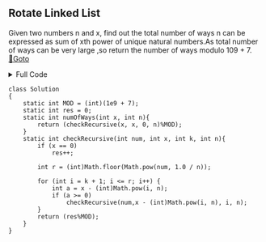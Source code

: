 ## Rotate Linked List
Given two numbers n and x, find out the total number of ways n can be expressed as sum of xth power of unique natural numbers.As total number of ways can be very large ,so return the number of ways modulo 109 + 7.  [🔗Goto](https://practice.geeksforgeeks.org/problems/express-as-sum-of-power-of-natural-numbers5647/1/?problemStatus=unsolved&difficulty[]=1&page=1&category[]=Recursion&query=problemStatusunsolveddifficulty[]1page1category[]Recursion#) 

<details>
<summary>Full Code</summary>

```
import java.util.*;
import java.lang.*;
import java.io.*;
class ExpressSumPower
{
    public static void main(String[] args) throws IOException
    {
        BufferedReader br = new BufferedReader(new InputStreamReader(System.in));
        int T = Integer.parseInt(br.readLine().trim());
        while(T-->0)
        {
            String[] input = new String[2]; 
            input = br.readLine().split(" "); 
            int n = Integer.parseInt(input[0]); 
            int x = Integer.parseInt(input[1]); 
            Solution ob = new Solution();
            System.out.println(ob.numOfWays(n, x));
        }
    }
}
```
</details>

```
class Solution
{
    static int MOD = (int)(1e9 + 7);
    static int res = 0;
    static int numOfWays(int x, int n){
        return (checkRecursive(x, x, 0, n)%MOD);
    }
    static int checkRecursive(int num, int x, int k, int n){
        if (x == 0)
            res++;
         
        int r = (int)Math.floor(Math.pow(num, 1.0 / n));
 
        for (int i = k + 1; i <= r; i++) {
            int a = x - (int)Math.pow(i, n);
            if (a >= 0)
                checkRecursive(num,x - (int)Math.pow(i, n), i, n);
        }
        return (res%MOD);
    }
}
```